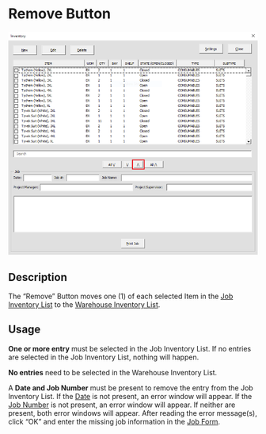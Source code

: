 # Remove Button

![Alt text](/images/image20.png "Remove Button")

## Description

The “Remove” Button moves one (1) of each selected Item in the [Job Inventory List](23_job_inventory_list.md) to the [Warehouse Inventory List](06_warehouse_inventory_list.md).

## Usage

**One or more entry** must be selected in the Job Inventory List. If no entries are selected in the Job Inventory List, nothing will happen.

**No entries** need to be selected in the Warehouse Inventory List.

A **Date and Job Number** must be present to remove the entry from the Job Inventory List. If the [Date](24_date.md) is not present, an error window will appear. If the [Job Number](25_job_number.md) is not present, an error window will appear. If neither are present, both error windows will appear. After reading the error message(s), click “OK” and enter the missing job information in the [Job Form](22_job_form.md).

